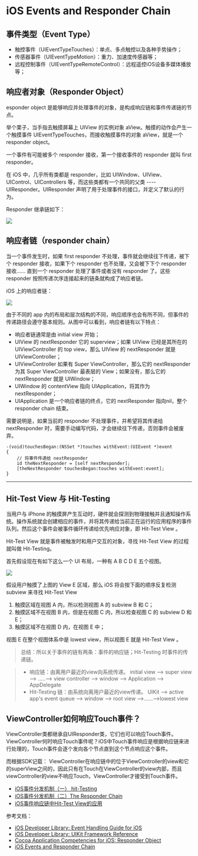 # iOS Events and Responder Chain

## 事件类型（Event Type）

- 触控事件（UIEventTypeTouches）：单点、多点触控以及各种手势操作；
- 传感器事件（UIEventTypeMotion）：重力、加速度传感器等；
- 远程控制事件（UIEventTypeRemoteControl）：远程遥控iOS设备多媒体播放等；

## 响应者对象（Responder Object）

esponder object 是能够响应并处理事件的对象，是构成响应链和事件传递链的节点。

举个栗子，当手指去触摸屏幕上 UIView 的实例对象 aView。触摸的动作会产生一个触摸事件 UIEventTypeTouches，而接收触摸事件的对象 aView，就是一个 responder object。

一个事件有可能被多个 responder 接收，第一个接收事件的 responder 就叫 first responder。

在 iOS 中，几乎所有类都是 responder，比如 UIWindow、UIView、UIControl、UIControllers 等，而这些类都有一个共同的父类 ---- UIResponder。UIResponder 声明了用于处理事件的接口，并定义了默认的行为。

Responder 继承链如下：

![](http://7xs5iw.com1.z0.glb.clouddn.com/image_note66142_1.png)

## 响应者链（responder chain）

当一个事件发生时，如果 first responder 不处理，事件就会继续往下传递，被下个 responder 接收，如果下个 responder 也不处理，又会被下下个 responder 接收...... 直到一个 responder 处理了事件或者没有 responder 了。这些 responder 按照传递次序连接起来的链条就构成了响应者链。

iOS 上的响应者链：

![](http://7xs5iw.com1.z0.glb.clouddn.com/image_note66142_2.png)

由于不同的 app 内的布局和层次结构的不同，响应顺序也会有所不同，但事件的传递路径会遵守基本规则。从图中可以看到，响应者链有以下特点：

- 响应者链通常是由 initial view 开始；
- UIView 的 nextResponder 它的 superview；如果 UIView 已经是其所在的 UIViewController 的 top view，那么 UIView 的 nextResponder 就是 UIViewController；
- UIViewController 如果有 Super ViewController，那么它的 nextResponder 为其 Super ViewController 最表层的 View；如果没有，那么它的 nextResponder 就是 UIWindow；
- UIWindow 的 contentView 指向 UIApplication，将其作为 nextResponder；
- UIApplication 是一个响应者链的终点，它的 nextResponder 指向nil，整个 responder chain 结束。

需要说明是，如果当前的 responder 不处理事件，并希望将其传递给 nextResponder 时，需要手动编写代码，才会继续往下传递，否则事件会被废弃。

```objc
-(void)touchesBegan:(NSSet *)touches withEvent:(UIEvent *)event
{  
    // 将事件传递给 nextResponder
    id theNextResponder = [self nextResponder];
    [theNextResponder touchesBegan:touches withEvent:event];
}
```

--------------------------------------------------------------------------------

## Hit-Test View 与 Hit-Testing

当用户与 iPhone 的触摸屏产生互动时，硬件就会探测到物理接触并且通知操作系统。操作系统就会创建相应的事件，并将其传递给当前正在运行的应用程序的事件队列。然后这个事件会被事件循环传递给优先响应对象，即 Hit-Test View 。

Hit-Test View 就是事件被触发时和用户交互的对象，寻找 Hit-Test View 的过程就叫做 Hit-Testing。

首先假设现在有如下这么一个 UI 布局，一种有 A B C D E 五个视图。

![](http://7xs5iw.com1.z0.glb.clouddn.com/image_note66142_3.png)

假设用户触摸了上图的 View E 区域，那么 iOS 将会按下面的顺序反复检测 subview 来寻找 Hit-Test View

1. 触摸区域在视图 A 内，所以检测视图 A 的 subview B 和 C；
2. 触摸区域不在视图 B 内，但是在视图 C 内，所以检查视图 C 的 subview D 和 E；
3. 触摸区域不在视图 D 内，在视图 E 中；

视图 E 在整个视图体系中是 lowest view，所以视图 E 就是 Hit-Test View 。

> 总结：所以关于事件的链有两条：事件的响应链；Hit-Testing 时事件的传递链。

> - 响应链：由离用户最近的view向系统传递。 initial view –> super view –> .....–> view controller –> window –> Application –> AppDelegate
> - Hit-Testing 链：由系统向离用户最近的view传递。 UIKit –> active app's event queue –> window –> root view –>......–>lowest view

## ViewController如何响应Touch事件？

ViewController类都继承自UIResponder类，它们也可以响应Touch事件。ViewController何时响应Touch事件呢？iOS中Touch事件响应是根据响应链来进行处理的，Touch事件会逐个发向各个节点直到这个节点响应这个事件。

而根据SDK记载： ViewController在响应链中的位于ViewController的view和它的superView之间的，因此只有在Touch在ViewController的view内部，而且viewController的view不响应Touch，ViewController才接受到Touch事件。

- [iOS事件分发机制（一） hit-Testing](http://suenblog.duapp.com/blog/100031/iOS事件分发机制（一）%20hit-Testing#sidebar)
- [iOS事件分发机制（二）The Responder Chain](http://suenblog.duapp.com/blog/100032/iOS事件分发机制（二）The%20Responder%20Chain)
- [iOS事件响应链中Hit-Test View的应用](http://www.jianshu.com/p/d8512dff2b3e)

参考文档：

- [iOS Developer Library: Event Handling Guide for iOS](https://developer.apple.com/library/ios/documentation/EventHandling/Conceptual/EventHandlingiPhoneOS/Introduction/Introduction.html#//apple_ref/doc/uid/TP40009541-CH1-SW1)
- [iOS Developer Library: UIKit Framework Reference](https://developer.apple.com/library/ios/documentation/UIKit/Reference/UIKit_Framework/)
- [Cocoa Application Competencies for iOS: Responder Object](https://developer.apple.com/library/ios/documentation/General/Conceptual/Devpedia-CocoaApp/Responder.html)
- [iOS Events and Responder Chain](https://www.zybuluo.com/MicroCai/note/66142)
